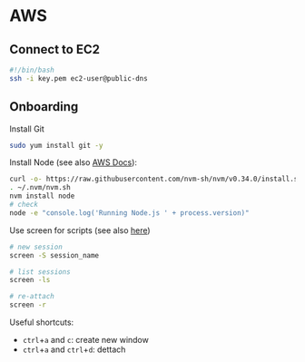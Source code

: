 # AWS

## Connect to EC2

```bash
#!/bin/bash
ssh -i key.pem ec2-user@public-dns
```

## Onboarding

Install Git

```bash
sudo yum install git -y
```

Install Node (see also [AWS Docs](https://docs.aws.amazon.com/sdk-for-javascript/v2/developer-guide/setting-up-node-on-ec2-instance.html)):

```bash
curl -o- https://raw.githubusercontent.com/nvm-sh/nvm/v0.34.0/install.sh | bash
. ~/.nvm/nvm.sh
nvm install node
# check
node -e "console.log('Running Node.js ' + process.version)"
```

Use screen for scripts (see also [here](https://linuxize.com/post/how-to-use-linux-screen/))

```bash
# new session
screen -S session_name

# list sessions
screen -ls

# re-attach
screen -r
```

Useful shortcuts:

- `ctrl`+`a` and `c`: create new window
- `ctrl`+`a` and `ctrl`+`d`: dettach
